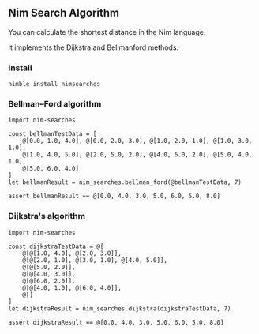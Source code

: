 ## Nim Search Algorithm

You can calculate the shortest distance in the Nim language.

It implements the Dijkstra and Bellmanford methods.

### install

```
nimble install nimsearches
```

### Bellman–Ford algorithm

```
import nim-searches

const bellmanTestData = [
    @[0.0, 1.0, 4.0], @[0.0, 2.0, 3.0], @[1.0, 2.0, 1.0], @[1.0, 3.0, 1.0],
    @[1.0, 4.0, 5.0], @[2.0, 5.0, 2.0], @[4.0, 6.0, 2.0], @[5.0, 4.0, 1.0],
    @[5.0, 6.0, 4.0]
]
let bellmanResult = nim_searches.bellman_ford(@bellmanTestData, 7)

assert bellmanResult == @[0.0, 4.0, 3.0, 5.0, 6.0, 5.0, 8.0]
```


### Dijkstra's algorithm

```
import nim-searches

const dijkstraTestData = @[
    @[@[1.0, 4.0], @[2.0, 3.0]],
    @[@[2.0, 1.0], @[3.0, 1.0], @[4.0, 5.0]],
    @[@[5.0, 2.0]],
    @[@[4.0, 3.0]],
    @[@[6.0, 2.0]],
    @[@[4.0, 1.0], @[6.0, 4.0]],
    @[]
]
let dijkstraResult = nim_searches.dijkstra(dijkstraTestData, 7)

assert dijkstraResult == @[0.0, 4.0, 3.0, 5.0, 6.0, 5.0, 8.0]
```
